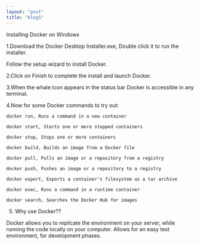 ```yaml
---
layout: "post"
title: "blog5"
---
```


Installing Docker on Windows

1.Download the Docker Desktop Installer.exe, Double click it to run the installer.

 Follow the setup wizard to install Docker.

2.Click on Finish to complete the install and launch Docker.

3.When the whale icon appears in the status bar Docker is accessible in any terminal.

4.Now for some Docker commands to try out:

    docker run, Runs a command in a new container 

    docker start, Starts one or more stopped containers 

    docker stop, Stops one or more containers 

    docker build, Builds an image from a Docker file 
     
    docker pull, Pulls an image or a repository from a registry 

    docker push, Pushes an image or a repository to a registry 

    docker export, Exports a container's filesystem as a tar archive

    docker exec, Runs a command in a runtime container

    docker search, Searches the Docker Hub for images  
    

5. Why use Docker??
 
Docker allows you to replicate  the environment on your server, while running the code locally on your computer.
Allows for an easy test environment, for development phases. 

